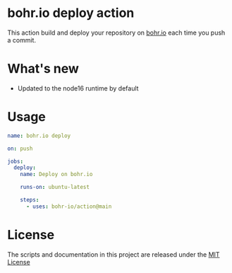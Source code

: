 # bohr.io deploy action

This action build and deploy your repository on [bohr.io](https://bohr.io) each time you push a commit.

# What's new

- Updated to the node16 runtime by default

# Usage

<!-- start usage -->
```yaml
name: bohr.io deploy

on: push

jobs:
  deploy:
    name: Deploy on bohr.io

    runs-on: ubuntu-latest

    steps:
      - uses: bohr-io/action@main
```
<!-- end usage -->

# License

The scripts and documentation in this project are released under the [MIT License](LICENSE)